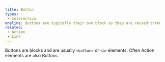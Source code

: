 ```yaml
---
title: Button
types:
 - Interactive
oneline: Buttons are typically their own block as they are reused throughout sites.
related:
 - Action
 - Link
---
```


Buttons are blocks and are usually `<button>` or `<a>` elements. Often Action elements are also Buttons.
